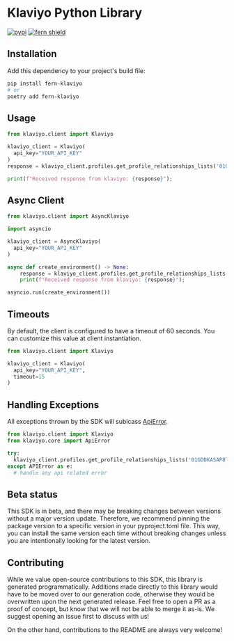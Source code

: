 # Klaviyo Python Library

[![pypi](https://img.shields.io/pypi/v/fern-klaviyo.svg)](https://pypi.python.org/pypi/fern-klaviyo)
[![fern shield](https://img.shields.io/badge/%F0%9F%8C%BF-SDK%20generated%20by%20Fern-brightgreen)](https://github.com/fern-api/fern)

## Installation

Add this dependency to your project's build file:

```bash
pip install fern-klaviyo
# or
poetry add fern-klaviyo
```

## Usage

```python
from klaviyo.client import Klaviyo

klaviyo_client = Klaviyo(
  api_key="YOUR_API_KEY"
)
response = klaviyo_client.profiles.get_profile_relationships_lists('01GDDKASAP8TKDDA2GRZDSVP4H')

print(f"Received response from klaviyo: {response}");
```

## Async Client

```python
from klaviyo.client import AsyncKlaviyo

import asyncio

klaviyo_client = AsyncKlaviyo(
  api_key="YOUR_API_KEY"
)

async def create_environment() -> None:
    response = klaviyo_client.profiles.get_profile_relationships_lists('01GDDKASAP8TKDDA2GRZDSVP4H')
    print(f"Received response from klaviyo: {response}");

asyncio.run(create_environment())
```

## Timeouts
By default, the client is configured to have a timeout of 60 seconds. You can customize this value at client instantiation. 

```python
from klaviyo.client import Klaviyo

klaviyo_client = Klaviyo(
  api_key="YOUR_API_KEY",
  timeout=15
)
```

## Handling Exceptions
All exceptions thrown by the SDK will sublcass [ApiError](./src/klaviyo/core/api_error.py). 

```python
from klaviyo.client import Klaviyo
from klaviyo.core import ApiError

try:
  klaviyo_client.profiles.get_profile_relationships_lists('01GDDKASAP8TKDDA2GRZDSVP4H')
except APIError as e:  
  # handle any api related error
```

## Beta status

This SDK is in beta, and there may be breaking changes between versions without a major version update. Therefore, we recommend pinning the package version to a specific version in your pyproject.toml file. This way, you can install the same version each time without breaking changes unless you are intentionally looking for the latest version.

## Contributing

While we value open-source contributions to this SDK, this library is generated programmatically. Additions made directly to this library would have to be moved over to our generation code, otherwise they would be overwritten upon the next generated release. Feel free to open a PR as a proof of concept, but know that we will not be able to merge it as-is. We suggest opening an issue first to discuss with us!

On the other hand, contributions to the README are always very welcome!
